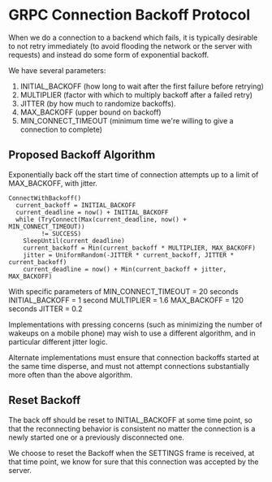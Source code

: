 GRPC Connection Backoff Protocol
================================

When we do a connection to a backend which fails, it is typically desirable to
not retry immediately (to avoid flooding the network or the server with
requests) and instead do some form of exponential backoff.

We have several parameters:
 1. INITIAL_BACKOFF (how long to wait after the first failure before retrying)
 1. MULTIPLIER (factor with which to multiply backoff after a failed retry)
 1. JITTER (by how much to randomize backoffs).
 1. MAX_BACKOFF (upper bound on backoff)
 1. MIN_CONNECT_TIMEOUT (minimum time we're willing to give a connection to
    complete)

## Proposed Backoff Algorithm

Exponentially back off the start time of connection attempts up to a limit of
MAX_BACKOFF, with jitter.

```
ConnectWithBackoff()
  current_backoff = INITIAL_BACKOFF
  current_deadline = now() + INITIAL_BACKOFF
  while (TryConnect(Max(current_deadline, now() + MIN_CONNECT_TIMEOUT))
         != SUCCESS)
    SleepUntil(current_deadline)
    current_backoff = Min(current_backoff * MULTIPLIER, MAX_BACKOFF)
    jitter = UniformRandom(-JITTER * current_backoff, JITTER * current_backoff)
    current_deadline = now() + Min(current_backoff + jitter, MAX_BACKOFF)
```

With specific parameters of
MIN_CONNECT_TIMEOUT = 20 seconds
INITIAL_BACKOFF = 1 second
MULTIPLIER = 1.6
MAX_BACKOFF = 120 seconds
JITTER = 0.2

Implementations with pressing concerns (such as minimizing the number of wakeups
on a mobile phone) may wish to use a different algorithm, and in particular
different jitter logic.

Alternate implementations must ensure that connection backoffs started at the
same time disperse, and must not attempt connections substantially more often
than the above algorithm.

## Reset Backoff

The back off should be reset to INITIAL_BACKOFF at some time point, so that the
reconnecting behavior is consistent no matter the connection is a newly started
one or a previously disconnected one.

We choose to reset the Backoff when the SETTINGS frame is received, at that time
point, we know for sure that this connection was accepted by the server.
